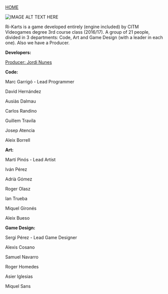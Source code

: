 [HOME](index.md)

![IMAGE ALT TEXT HERE](http://i.imgur.com/VABALcI.png)

Ri-Karts is a game developed entirely (engine included) by CITM Videogames degree 3rd course class (2016/17).
A group of 21 people, divided in 3 departments: Code, Art and Game Design (with a leader in each one). Also we have a Producer.

**Developers:**

[Producer: Jordi Nunes](jnunes.md)

**Code:**

Marc Garrigó - Lead Programmer

David Hernández

Ausiàs Dalmau

Carlos Randino

Guillem Travila

Josep Atencia

Aleix Borrell


**Art:**

Martí Pinós - Lead Artist

Iván Pérez

Adrià Gómez

Roger Olasz

Ian Trueba

Miquel Gironés

Aleix Bueso


**Game Design:**

Sergi Pérez - Lead Game Designer

Alexis Cosano

Samuel Navarro

Roger Homedes

Asier Iglesias

Miquel Sans
